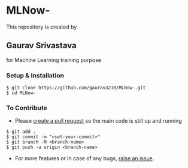 # MLNow-

This repository is created by <h2>Gaurav Srivastava</h2> for Machine Learning training purpose


### Setup & Installation

```
$ git clone https://github.com/gaurav3210/MLNow-.git
$ cd MLNow-
```

### To Contribute

- Please [create a pull request](https://github.com/gaurav3210/MLNow-/pulls) so the main code is still up and running

```
$ git add .
$ git commit -m "<set-your-commit>"
$ git branch -M <branch-name>
$ git push -u origin <branch-name>
```

- For more features or in case of any bugs, [raise an issue](https://github.com/gaurav3210/MLNow-/issues).
